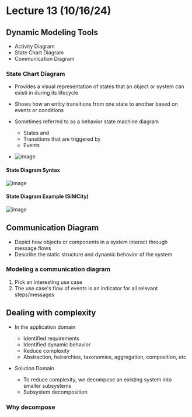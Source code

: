 # Lecture 13 (10/16/24)

## Dynamic Modeling Tools

* Activity Diagram
* State Chart Diagram
* Communication Diagram

### State Chart Diagram

* Provides a visual representation of states that an object or system can existi in during its lifecycle
* Shows how an entity transitions from one state to another based on events or conditions

* Sometimes referred to as a behavior state machine diagram
  * States and
  * Transitions that are triggered by
  * Events
 
* ![image](https://github.com/user-attachments/assets/4e5105c8-c23a-4ae3-9f0a-6d7d0f6510bd)

#### State Diagram Syntax

![image](https://github.com/user-attachments/assets/84d3575a-376c-4cf0-9690-04b28ccbd98e)

#### State Diagram Example (SiMCity)

![image](https://github.com/user-attachments/assets/c7d5a848-d2fc-4389-880d-66223e00595b)

## Communication Diagram

* Depict how objects or components in a system interact through message flows
* Describe the static structure and dynamic behavior of the system

### Modeling a communication diagram

1. Pick an interesting use case
2. The use case's flow of events is an indicator for all relevant steps/messages

## Dealing with complexity

* In the application domain
  * Identified requirements
  * Identified dynamic behavior
  * Reduce complexity
  * Abstraction, heirarchies, taxonomies, aggregation, composition, etc
 
* Solution Domain
  * To reduce complexity, we decompose an existing system into smaller subsystems
  * Subsystem decomposition
 
### Why decompose  
